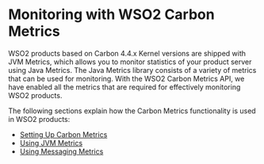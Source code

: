 # Monitoring with WSO2 Carbon Metrics

WSO2 products based on Carbon 4.4.x Kernel versions are shipped with JVM
Metrics, which allows you to monitor statistics of your product server
using Java Metrics. The Java Metrics library consists of a variety of
metrics that can be used for monitoring. With the WSO2 Carbon Metrics
API, we have enabled all the metrics that are required for effectively
monitoring WSO2 products.

The following sections explain how the Carbon Metrics functionality is
used in WSO2 products:

-   [Setting Up Carbon Metrics](../../administer/setting-up-carbon-metrics)
-   [Using JVM Metrics](../../administer/using-asymmetric-encryption)
-   [Using Messaging Metrics](../../administer/using-messaging-metrics)

